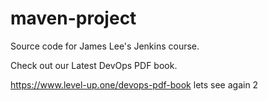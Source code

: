 # maven-project
Source code for James Lee's Jenkins course.

Check out our Latest DevOps PDF book.

https://www.level-up.one/devops-pdf-book
lets see
again
2
